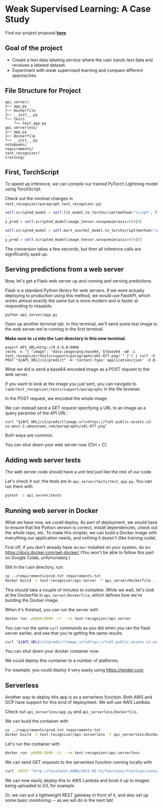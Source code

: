 # Weak Supervised Learning: A Case Study

Find our project proposal **[here](https://github.com/JayThibs/Weak-Supervised-Learning-Case-Study/blob/main/project_proposal.md)**.

## Goal of the project

- Create a text data labeling service where the user inputs text data and receives a labeled dataset.
- Experiment with weak supervised learning and compare different approaches.

## File Structure for Project

```
api_server/
├── app.py
├── Dockerfile
├── __init__.py
└── tests
    └── test_app.py
api_serverless/
├── app.py
├── Dockerfile
└── __init__.py
notebooks/
requirements/
text_recognizer/
training/
```

## First, TorchScript

To speed up inference, we can compile our trained PyTorch Lightning model using TorchScript.

Check out the minimal changes in `text_recognizer/paragraph_text_recognizer.py`:

```python
self.scripted_model = self.lit_model.to_torchscript(method="script", file_path=None)
...
y_pred = self.scripted_model(image_tensor.unsqueeze(axis=0))[0]
```

```python
self.scripted_model = self.bert_snorkel_model.to_torchscript(method="script", file_path=None)
...
y_pred = self.scripted_model(image_tensor.unsqueeze(axis=0))[0]
```


The conversion takes a few seconds, but then all inference calls are significantly sped up.

## Serving predictions from a web server

Now, let's get a Flask web server up and running and serving predictions.

Flask is a standard Python library for web servers.
If we were actually deploying to production using this method, we would use FastAPI, which works almost exactly the same but is more modern and is faster at responding to requests.

```
python api_server/app.py
```

Open up another terminal tab.
In this terminal, we'll send some test image to the web server we're running in the first terminal.

**Make sure to `cd` into the `lab9` directory in this new terminal.**

```
export API_URL=http://0.0.0.0:8000
(echo -n '{ "image": "data:image/png;base64,'$(base64 -w0 -i text_recognizer/tests/support/paragraphs/a01-077.png)'" }') | curl -X POST "${API_URL}/v1/predict" -H 'Content-Type: application/json' -d @-
```

What we did is send a base64-encoded image as a POST request to the web server.

If you want to look at the image you just sent, you can navigate to
`lab9/text_recognizer/tests/support/paragraphs` in the file browser.

In the POST request, we encoded the whole image.

We can instead send a GET request specifying a URL to an image as a query paramter of the API URL:
```
curl "${API_URL}/v1/predict?image_url=https://fsdl-public-assets.s3-us-west-2.amazonaws.com/paragraphs/a01-077.png"
```

Both ways are common.

You can shut down your web server now (Ctrl + C).

## Adding web server tests

The web server code should have a unit test just like the rest of our code.

Let's check it out: the tests are in `api_server/tests/test_app.py`.
You can run them with

```sh
pytest -s api_server/tests
```

## Running web server in Docker

What we have now, we *could* deploy.
As part of deployment, we would have to ensure that the Python version is correct, install dependencies, check out the whole repo, etc.
To make this simpler, we can build a Docker image with everything our application needs, and nothing it doesn't (like training code).

First off, if you don't already have `docker` installed on your system, do so: https://docs.docker.com/get-docker/
(You won't be able to follow this part on Google Colab, unfortunately.)

Still in the `lab9` directory, run:

```sh
cp ../requirements/prod.txt requirements.txt
docker build -t text-recognizer/api-server -f api_server/Dockerfile .
```

This should take a couple of minutes to complete.
While we wait, let's look at the Dockerfile in `api_server/Dockerfile`, which defines how we're building the Docker image.

When it's finished, you can run the server with

```sh
docker run -p8000:8000 -it --rm text-recognizer/api-server
```

You can run the same `curl` commands as you did when you ran the flask server earlier, and see that you're getting the same results.

```sh
curl "${API_URL}/v1/predict?image_url=https://fsdl-public-assets.s3-us-west-2.amazonaws.com/paragraphs/a01-077.png"
```

You can shut down your docker container now.

We could deploy this container to a number of platforms.

For example, you could deploy it very easily using https://render.com

## Serverless

Another way to deploy this app is as a serverless function.
Both AWS and GCP have support for this kind of deployment.
We will use AWS Lambda.

Check out `api_serverless/app.py` and `api_serverless/Dockerfile`.

We can build the container with

```sh
cp ../requirements/prod.txt requirements.txt
docker build -t text-recognizer/api-serverless -f api_serverless/Dockerfile .
```

Let's run the container with

```sh
docker run -p9000:8080 -it --rm text-recognizer/api-serverless
```

We can send GET requests to the serverless function running locally with

```sh
curl -XPOST "http://localhost:9000/2015-03-31/functions/function/invocations" -d '{ "image_url": "https://fsdl-public-assets.s3-us-west-2.amazonaws.com/paragraphs/a01-077.png"}'
```

We can now easily deploy this to AWS Lambda and hook it up to images being uploaded to S3, for example.

Or, we can put a lightweight REST gateway in front of it, and also set up some basic monitoring -- as we will do in the next lab!